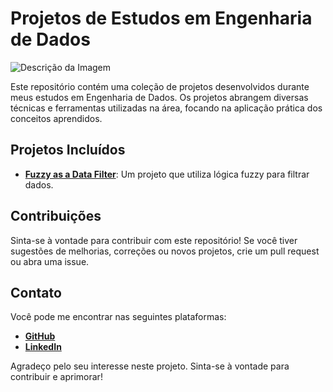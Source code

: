 # Projetos de Estudos em Engenharia de Dados

![Descrição da Imagem](https://blog.csptecnologia.com/wp-content/uploads/2021/11/Engenharia-de-Dados-Tudo-o-que-voce-precisa-saber-sobre-ela.png)

Este repositório contém uma coleção de projetos desenvolvidos durante meus estudos em Engenharia de Dados. Os projetos abrangem diversas técnicas e ferramentas utilizadas na área, focando na aplicação prática dos conceitos aprendidos.

## Projetos Incluídos

- [**Fuzzy as a Data Filter**](https://github.com/AntonioC4r10s/data-engineer/tree/main/fuzzy-as-a-data-filter): Um projeto que utiliza lógica fuzzy para filtrar dados.

## Contribuições
Sinta-se à vontade para contribuir com este repositório! Se você tiver sugestões de melhorias, correções ou novos projetos, crie um pull request ou abra uma issue.

## Contato
Você pode me encontrar nas seguintes plataformas:
- [**GitHub**](github.com/AntonioC4r10s)
- [**LinkedIn**](https://www.linkedin.com/in/antoniojuniortec/)

Agradeço pelo seu interesse neste projeto. Sinta-se à vontade para contribuir e aprimorar!

